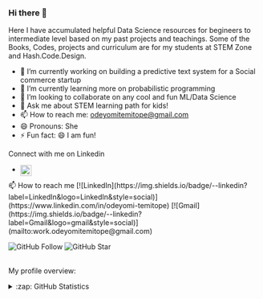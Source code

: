 ### Hi there 👋
Here I have accumulated helpful Data Science resources for begineers to intermediate level based on my past projects and teachings. Some of the Books, Codes, projects and curriculum are for my students at STEM Zone and Hash.Code.Design.

- 🔭 I’m currently working on building a predictive text system for a Social commerce startup
- 🌱 I’m currently learning more on probabilistic programming 
- 👯 I’m looking to collaborate on any cool and fun ML/Data Science 
- 💬 Ask me about STEM learning path for kids!
- 📫 How to reach me: odeyomitemitope@gmail.com
- 😄 Pronouns: She
- ⚡ Fun fact: 😄 I am fun!

Connect with me on Linkedin
- <a href="https://www.linkedin.com/in/odeyomi-temitope/">
  <img align="left" alt="Temitope's LinkedIn" width="22px" src="https://cdn.jsdelivr.net/npm/simple-icons@v3/icons/linkedin.svg" />
</a>
📫 How to reach me
[![LinkedIn](https://img.shields.io/badge/--linkedin?label=LinkedIn&logo=LinkedIn&style=social)](https://www.linkedin.com/in/odeyomi-temitope)
[![Gmail](https://img.shields.io/badge/--linkedin?label=Gmail&logo=gmail&style=social)](mailto:work.odeyomitemitope@gmail.com)

![GitHub Follow](https://img.shields.io/github/followers/Temistar.svg?style=social&label=Follow)
![GitHub Star](https://img.shields.io/github/stars/Temistar?affiliations=OWNER%2CCOLLABORATOR&style=social&label=Star)
<br />
<br />
<div><p>My profile overview: </p></div>

<details close>
<summary>:zap: GitHub Statistics</summary>
  <img src="https://github-readme-stats.vercel.app/api?username=Temistar&show_icons=true&theme=nord" width="400px">
</details>
